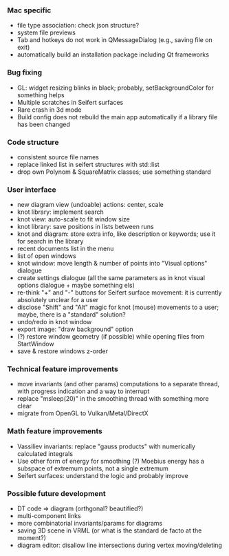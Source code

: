 ### Mac specific

* file type association: check json structure?
* system file previews
* Tab and hotkeys do not work in QMessageDialog (e.g., saving file on exit)
* automatically build an installation package including Qt frameworks

### Bug fixing

* GL: widget resizing blinks in black; probably, setBackgroundColor for something helps
* Multiple scratches in Seifert surfaces
* Rare crash in 3d mode
* Build config does not rebuild the main app automatically if a library file has been changed

### Code structure

* consistent source file names
* replace linked list in seifert structures with std::list
* drop own Polynom & SquareMatrix classes; use something standard

### User interface

* new diagram view (undoable) actions: center, scale
* knot library: implement search
* knot view: auto-scale to fit window size
* knot library: save positions in lists between runs
* knot and diagram: store extra info, like description or keywords; use it for search in the library
* recent documents list in the menu
* list of open windows
* knot window: move length & number of points into "Visual options" dialogue
* create settings dialogue (all the same parameters as in knot visual options dialogue + maybe something els)
* re-think "+" and "-" buttons for Seifert surface movement: it is currently absolutely unclear for a user
* disclose "Shift" and "Alt" magic for knot (mouse) movements to a user; maybe, there is a "standard" solution?
* undo/redo in knot window
* export image: "draw background" option
* (?) restore window geometry (if possible) while opening files from StartWindow
* save & restore windows z-order

### Technical feature improvements

* move invariants (and other params) computations to a separate thread, with progress indication and a way to interrupt
* replace "msleep(20)" in the smoothing thread with something more clear
* migrate from OpenGL to Vulkan/Metal/DirectX

### Math feature improvements

* Vassiliev invariants: replace "gauss products" with numerically calculated integrals
* Use other form of energy for smoothing (?) Moebius energy has a subspace of extremum points, not a single extremum
* Seifert surfaces: understand the logic and probably improve

### Possible future development

* DT code => diagram (orthgonal? beautified?)
* multi-component links
* more combinatorial invariants/params for diagrams
* saving 3D scene in VRML (or what is the standard de facto at the moment?)
* diagram editor: disallow line intersections during vertex moving/deleting
